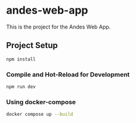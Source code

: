 # andes-web-app

This is the project for the Andes Web App.

## Project Setup

```sh
npm install
```

### Compile and Hot-Reload for Development

```sh
npm run dev
```

### Using docker-compose
```sh
docker compose up --build
```
